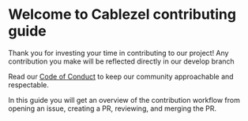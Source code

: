 # Welcome to Cablezel contributing guide <!-- omit in toc -->

Thank you for investing your time in contributing to our project! Any contribution you make will be reflected directly in our develop branch

Read our [Code of Conduct](./CODE_OF_CONDUCT.md) to keep our community approachable and respectable.

In this guide you will get an overview of the contribution workflow from opening an issue, creating a PR, reviewing, and merging the PR.
